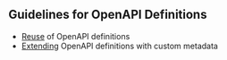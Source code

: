 ## Guidelines for OpenAPI Definitions

* [Reuse](REUSE.md) of OpenAPI definitions
* [Extending](EXTENSIONS.md) OpenAPI definitions with custom metadata

